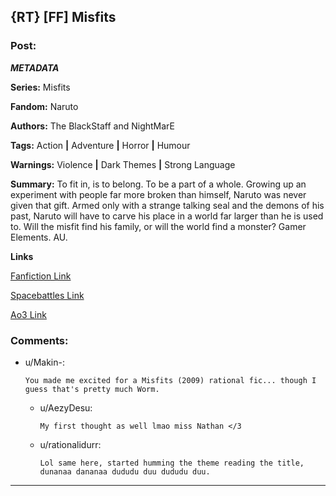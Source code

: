 ## {RT} [FF] Misfits

### Post:

***METADATA***

**Series:** Misfits 

**Fandom:** Naruto

**Authors:** The BlackStaff and NightMarE

**Tags:** Action **|** Adventure **|** Horror **|** Humour

**Warnings:** Violence **|** Dark Themes **|** Strong Language

**Summary:** To fit in, is to belong. To be a part of a whole. Growing up an experiment with people far more broken than himself, Naruto was never given that gift. Armed only with a strange talking seal and the demons of his past, Naruto will have to carve his place in a world far larger than he is used to. Will the misfit find his family, or will the world find a monster? Gamer Elements. AU.

**Links**

[Fanfiction Link](https://www.fanfiction.net/s/13544966/1/Misfits)

[Spacebattles Link](https://forums.spacebattles.com/threads/misfits-naruto-gamer.839032/)

[Ao3 Link](https://archiveofourown.org/works/23527648/chapters/56427643)

### Comments:

- u/Makin-:
  ```
  You made me excited for a Misfits (2009) rational fic... though I guess that's pretty much Worm.
  ```

  - u/AezyDesu:
    ```
    My first thought as well lmao miss Nathan </3
    ```

  - u/rationalidurr:
    ```
    Lol same here, started humming the theme reading the title, dunanaa dananaa dududu duu dududu duu.
    ```

---


